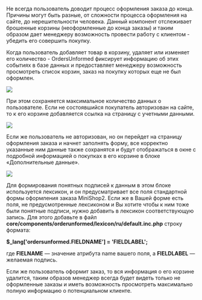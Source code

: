 Не всегда пользователь доводит процесс оформления заказа до конца. Причины могут быть разные, от сложности процесса оформления на сайте, до нерешительности человека. Данный компонент отслеживает брошенные корзины (неоформленные до конца заказы) и таким образом дает менеджеру возможность провести работу с клиентом - убедить его совершить покупку.  

Когда пользователь добавляет товар в корзину, удаляет или изменяет его количество - OrdersUnformed фиксирует информацию об этих событиях в базе данных и предоставляет менеджеру возможность просмотреть список корзин, заказ на покупку которых еще не был оформлен. 


[![](http://st.bezumkin.ru/files/7/f/7/7f7e7f8995cdfbf735a2eb751d19b9acs.jpg)](http://st.bezumkin.ru/files/7/f/7/7f7e7f8995cdfbf735a2eb751d19b9ac.png)  

При этом сохраняется максимальное количество данных о пользователе. Если не состоявшийся покупатель авторизован на сайте, то к его корзине добавляется ссылка на страницу с учетными данными.  


[![](http://st.bezumkin.ru/files/d/c/b/dcb1edd15b2173e40a46494b4c41497ds.jpg)](http://st.bezumkin.ru/files/d/c/b/dcb1edd15b2173e40a46494b4c41497d.png)

Если же пользователь не авторизован, но он перейдет на страницу оформления заказа и начнет заполнять форму, все корректно указанные ним данные также сохранятся и будут отображаться в окне с подробной информацией о покупках в его корзине в блоке «Дополнительные данные».  

[![](http://st.bezumkin.ru/files/2/d/6/2d6fb7dda7ac04a7c3586fe3575bc517s.jpg)](http://st.bezumkin.ru/files/2/d/6/2d6fb7dda7ac04a7c3586fe3575bc517.png)  


Для формирования понятных подписей к данным в этом блоке используется лексикон, и он предусматривает все поля стандартной формы оформления заказа MiniShop2. Если же в Вашей форме есть поля, не предусмотренные лексиконом и Вы хотите чтобы к ним тоже были понятные подписи, нужно добавить в лексикон соответствующую запись. Для этого добавьте в файл **core/components/orderunformed/lexicon/ru/default.inc.php** строку формата:  

**$_lang['ordersunformed.FIELDNAME'] = 'FIELDLABEL';**  

где  **FIELNAME** — значение атрибута name вашего поля, а  **FIELDLABEL** — желаемая подпись.

Если же пользователь оформит заказ, то вся информация о его корзине удалится, таким образов менеджер всегда будет видеть только не оформленные заказы и иметь возможность просмотреть максимально полную информацию о потенциальном клиенте.